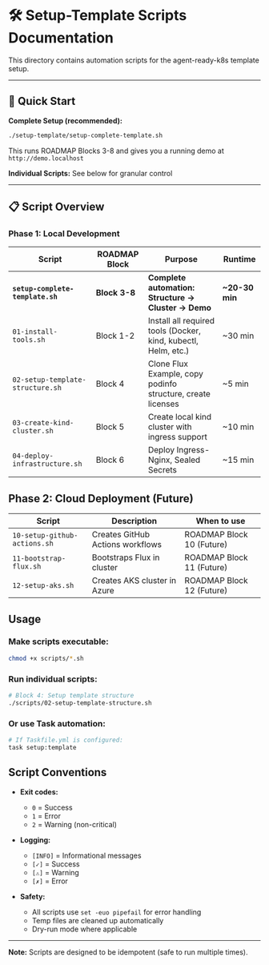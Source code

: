 # 🛠️ Setup-Template Scripts Documentation

This directory contains automation scripts for the agent-ready-k8s template setup.

---

## 🚀 Quick Start

**Complete Setup (recommended):**
```bash
./setup-template/setup-complete-template.sh
```
This runs ROADMAP Blocks 3-8 and gives you a running demo at `http://demo.localhost`

**Individual Scripts:** See below for granular control

---

## 📋 Script Overview

### **Phase 1: Local Development**

| Script | ROADMAP Block | Purpose | Runtime |
|--------|---------------|---------|---------|
| **`setup-complete-template.sh`** | **Block 3-8** | **Complete automation: Structure → Cluster → Demo** | **~20-30 min** |
| `01-install-tools.sh` | Block 1-2 | Install all required tools (Docker, kind, kubectl, Helm, etc.) | ~30 min |
| `02-setup-template-structure.sh` | Block 4 | Clone Flux Example, copy podinfo structure, create licenses | ~5 min |
| `03-create-kind-cluster.sh` | Block 5 | Create local kind cluster with ingress support | ~10 min |
| `04-deploy-infrastructure.sh` | Block 6 | Deploy Ingress-Nginx, Sealed Secrets | ~15 min |

## Phase 2: Cloud Deployment (Future)

| Script | Description | When to use |
|--------|-------------|-------------|
| `10-setup-github-actions.sh` | Creates GitHub Actions workflows | ROADMAP Block 10 (Future) |
| `11-bootstrap-flux.sh` | Bootstraps Flux in cluster | ROADMAP Block 11 (Future) |
| `12-setup-aks.sh` | Creates AKS cluster in Azure | ROADMAP Block 12 (Future) |

## Usage

### Make scripts executable:
```bash
chmod +x scripts/*.sh
```

### Run individual scripts:
```bash
# Block 4: Setup template structure
./scripts/02-setup-template-structure.sh
```

### Or use Task automation:
```bash
# If Taskfile.yml is configured:
task setup:template
```

## Script Conventions

- **Exit codes:**
  - `0` = Success
  - `1` = Error
  - `2` = Warning (non-critical)

- **Logging:**
  - `[INFO]` = Informational messages
  - `[✓]` = Success
  - `[⚠]` = Warning
  - `[✗]` = Error

- **Safety:**
  - All scripts use `set -euo pipefail` for error handling
  - Temp files are cleaned up automatically
  - Dry-run mode where applicable

---

**Note:** Scripts are designed to be idempotent (safe to run multiple times).

